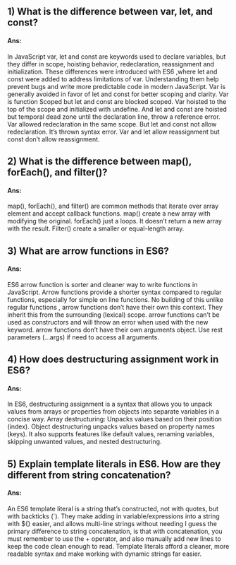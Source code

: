 ## 1) What is the difference between var, let, and const?
#### Ans: 
In JavaScript var, let and const are keywords used to declare variables, but they differ in scope, hoisting behavior, redeclaration, reassignment and initialization. These differences were introduced with ES6 ,where let and const were added to address limitations of var. Understanding them help prevent bugs and write more predictable code in modern JavaScript. Var is generally avoided in favor of let and const for better scoping and clarity. Var is function Scoped but let and const are blocked scoped. Var hoisted to the top of the scope and initialized with undefine. And let and const are hoisted but temporal dead zone until the declaration line, throw a reference error.  Var allowed redeclaration in the same scope. But let and const not allow redeclaration. It’s thrown syntax error. Var and let allow reassignment but const don’t allow reassignment.

## 2) What is the difference between map(), forEach(), and filter()? 
#### Ans: 
map(), forEach(), and filter() are common methods that iterate over array element and accept callback functions. map() create a new array with modifying the original. forEach() just a loops. It doesn’t return a new array with the result. Filter() create a smaller or  equal-length array.

## 3) What are arrow functions in ES6?
#### Ans: 
ES6 arrow function is sorter and cleaner way to write functions in JavaScript.  Arrow functions provide a shorter syntax compared to regular functions, especially for simple on line functions. No building of this unlike regular functions , arrow functions don’t have their own this context. They inherit this from the surrounding (lexical) scope. arrow functions can’t be used as constructors and will throw an error when used with the new keyword. arrow functions don’t have their own arguments object. Use rest parameters (…args) if need to access all arguments.

## 4) How does destructuring assignment work in ES6?
#### Ans:
In ES6, destructuring assignment is a syntax that allows you to unpack values from arrays or properties from objects into separate variables in a concise way. Array destructuring: Unpacks values based on their position (index). Object destructuring unpacks values based on property names (keys). It also supports features like default values, renaming variables, skipping unwanted values, and nested destructuring.

## 5) Explain template literals in ES6. How are they different from string concatenation?
#### Ans: 
An ES6 template literal is a string that’s constructed, not with quotes, but with backticks (`). They make adding in variable/expressions into a string with ${} easier, and allows multi-line strings without needing I guess the primary difference to string concatenation, is that with concatenation, you must remember to use the + operator, and also manually add new lines to keep the code clean enough to read. Template literals afford a cleaner, more readable syntax and make working with dynamic strings far easier.
